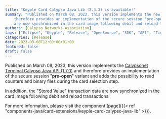 ```yaml
---
title: "Keyple Card Calypso Java Lib (2.3.3) is available!"
summary: "Published on March 08, 2023, this version implements the new Calypsonet Terminal Calypso API (1.7.0) and 
    therefore provides an implementation of the secure session 'pre-open' variant. In addition, the SV transaction data 
    are now synchronized in the card image following debit and reload transactions."
authors: [Calypso Networks Association]
tags: ["Eclipse", "Keyple", "Release", "OpenSource", "SDK", "API", "Ticketing", "Calypso"]
categories: [Release]
date: 2023-03-08T12:00:00+01:00
featured: false
draft: false
---
```


Published on March 08, 2023, this version implements the 
[Calypsonet Terminal Calypso Java API (1.7.0)](https://terminal-api.calypsonet.org/apis/calypsonet-terminal-calypso-api/) 
and therefore provides an implementation of the secure session "**pre-open**" variant and adds the possibility to read
counters and binary files during the card selection step.

In addition, the "Stored Value" transaction data are now synchronized in the card image following debit and reload transactions.

For more information, please visit the component
[page]({{< ref "components-java/card-extensions/keyple-card-calypso-java-lib" >}}).